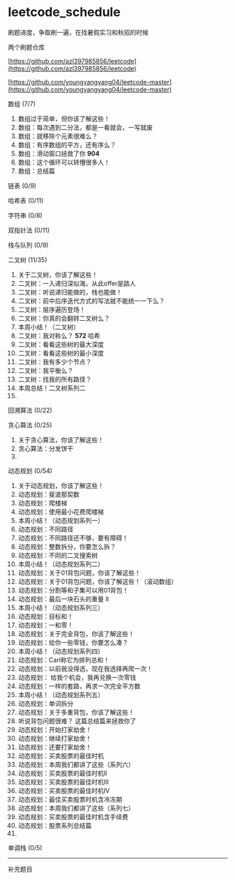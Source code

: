 # leetcode_schedule
刷题进度，争取刷一遍，在找暑假实习和秋招的时候   


两个刷题仓库  



[https://github.com/azl397985856/leetcode](https://github.com/azl397985856/leetcode)


[https://github.com/youngyangyang04/leetcode-master](https://github.com/youngyangyang04/leetcode-master) 


数组 (7/7)
1.	数组过于简单，但你该了解这些！
2.	数组：每次遇到二分法，都是一看就会，一写就废
3.	数组：就移除个元素很难么？
4.	数组：有序数组的平方，还有序么？
5.	数组：滑动窗口拯救了你  **904**
6.	数组：这个循环可以转懵很多人！
7.	数组：总结篇

链表 (0/9)

哈希表 (0/11)

字符串 (0/8)

双指针法 (0/11)

栈与队列  (0/9)



二叉树 (11/35)
1. 关于二叉树，你该了解这些！
2. 二叉树：一入递归深似海，从此offer是路人
3. 二叉树：听说递归能做的，栈也能做！
4. 二叉树：前中后序迭代方式的写法就不能统一一下么？
5. 二叉树：层序遍历登场！
6. 二叉树：你真的会翻转二叉树么？
7. 本周小结！（二叉树）
8. 二叉树：我对称么？ **572** 哈希
9. 二叉树：看看这些树的最大深度
10. 二叉树：看看这些树的最小深度
11. 二叉树：我有多少个节点？
12. 二叉树：我平衡么？
13. 二叉树：找我的所有路径？
14. 本周总结！二叉树系列二
15.   


回溯算法  (0/22)

贪心算法 (0/25)
1. 关于贪心算法，你该了解这些！  
2. 贪心算法：分发饼干  
3.   
动态规划 (0/54)
1. 关于动态规划，你该了解这些！   
2. 动态规划：斐波那契数   
3. 动态规划：爬楼梯  
4. 动态规划：使用最小花费爬楼梯   
5. 本周小结！（动态规划系列一）  
6. 动态规划：不同路径   
7. 动态规划：不同路径还不够，要有障碍！   
8. 动态规划：整数拆分，你要怎么拆？  
9. 动态规划：不同的二叉搜索树  
10. 本周小结！（动态规划系列二）  
11. 动态规划：关于01背包问题，你该了解这些！   
12. 动态规划：关于01背包问题，你该了解这些！（滚动数组）  
13. 动态规划：分割等和子集可以用01背包！  
14. 动态规划：最后一块石头的重量 II  
15. 本周小结！（动态规划系列三）  
16. 动态规划：目标和！   
17. 动态规划：一和零！    
18. 动态规划：关于完全背包，你该了解这些！  
19. 动态规划：给你一些零钱，你要怎么凑？  
20. 本周小结！（动态规划系列四）  
21. 动态规划：Carl称它为排列总和！  
22. 动态规划：以前我没得选，现在我选择再爬一次！  
23. 动态规划： 给我个机会，我再兑换一次零钱  
24. 动态规划：一样的套路，再求一次完全平方数  
25. 本周小结！（动态规划系列五）  
26. 动态规划：单词拆分
27. 动态规划：关于多重背包，你该了解这些！  
28. 听说背包问题很难？ 这篇总结篇来拯救你了  
29. 动态规划：开始打家劫舍！
30. 动态规划：继续打家劫舍！
31. 动态规划：还要打家劫舍！
32. 动态规划：买卖股票的最佳时机
33. 动态规划：本周我们都讲了这些（系列六）
34. 动态规划：买卖股票的最佳时机II
35. 动态规划：买卖股票的最佳时机III
36. 动态规划：买卖股票的最佳时机IV
37. 动态规划：最佳买卖股票时机含冷冻期
38. 动态规划：本周我们都讲了这些（系列七）
39. 动态规划：买卖股票的最佳时机含手续费
40. 动态规划：股票系列总结篇  
41.    
单调栈 (0/5)




------------------


补充题目
